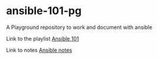 # ansible-101-pg

A Playground repository to work and document with ansible

Link to the playlist [Ansible 101](https://www.youtube.com/playlist?list=PL2_OBreMn7FqZkvMYt6ATmgC0KAGGJNAN)

Link to notes [Ansible notes](https://github.com/Sala-Khaliff-Jr/DevOps/blob/master/notes/ansible/ansible.md)
